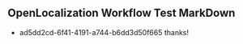 ## OpenLocalization Workflow Test MarkDown
* ad5dd2cd-6f41-4191-a744-b6dd3d50f665 thanks!

<!--HONumber=Aug16_HO1-->


